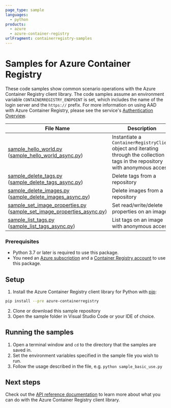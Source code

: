 ```yaml
---
page_type: sample
languages:
  - python
products:
  - azure
  - azure-container-registry
urlFragment: containerregistry-samples
---
```


# Samples for Azure Container Registry

These code samples show common scenario operations with the Azure Container Registry client library. The code samples assume an environment variable `CONTAINERREGISTRY_ENDPOINT` is set, which includes the name of the login server and the `https://` prefix. For more information on using AAD with Azure Container Registry, please see the service's [Authentication Overview](https://docs.microsoft.com/azure/container-registry/container-registry-authentication).


|**File Name**|**Description**|
|-------------|---------------|
|[sample_hello_world.py][hello_world] ([sample_hello_world_async.py][hello_world_async]) |Instantiate a `ContainerRegistryClient` object and iterating through the collection of tags in the repository with anonymous access |
|[sample_delete_tags.py][delete_tags] ([sample_delete_tags_async.py][delete_tags_async]) | Delete tags from a repository |
|[sample_delete_images.py][delete_images] ([sample_delete_images_async.py][delete_images_async]) | Delete images from a repository |
|[sample_set_image_properties.py][set_image_properties] ([sample_set_image_properties_async.py][set_image_properties_async]) | Set read/write/delete properties on an image |
|[sample_list_tags.py][list_tags] ([sample_list_tags_async.py][list_tags_async]) | List tags on an image with anonymous access |

### Prerequisites
* Python 3.7 or later is required to use this package.
* You need an [Azure subscription][azure_sub] and a [Container Registry account][container_registry_docs] to use this package.

## Setup

1. Install the Azure Container Registry client library for Python with [pip](https://pypi.org/project/pip/):
```bash
pip install --pre azure-containerregistry
```
2. Clone or download this sample repository
3. Open the sample folder in Visual Studio Code or your IDE of choice.

## Running the samples

1. Open a terminal window and `cd` to the directory that the samples are saved in.
2. Set the environment variables specified in the sample file you wish to run.
3. Follow the usage described in the file, e.g. `python sample_basic_use.py`


## Next steps

Check out the [API reference documentation][rest_docs] to learn more about what you can do with the Azure Container Registry client library.


<!-- LINKS -->
[azure_sub]: https://azure.microsoft.com/free/
[rest_docs]: https://docs.microsoft.com/rest/api/containerregistry/
[container_registry_docs]: https://docs.microsoft.com/azure/container-registry/container-registry-intro
[hello_world]: https://github.com/Azure/azure-sdk-for-python/blob/main/sdk/containerregistry/azure-containerregistry/samples/sample_hello_world.py
[hello_world_async]: https://github.com/Azure/azure-sdk-for-python/blob/main/sdk/containerregistry/azure-containerregistry/samples/async_samples/sample_hello_world_async.py
[delete_tags]: https://github.com/Azure/azure-sdk-for-python/blob/main/sdk/containerregistry/azure-containerregistry/samples/sample_delete_tags.py
[delete_tags_async]: https://github.com/Azure/azure-sdk-for-python/blob/main/sdk/containerregistry/azure-containerregistry/samples/async_samples/sample_delete_tags_async.py
[delete_images]: https://github.com/Azure/azure-sdk-for-python/blob/main/sdk/containerregistry/azure-containerregistry/samples/sample_delete_images.py
[delete_images_async]: https://github.com/Azure/azure-sdk-for-python/blob/main/sdk/containerregistry/azure-containerregistry/samples/async_samples/sample_delete_images_async.py
[set_image_properties]: https://github.com/Azure/azure-sdk-for-python/blob/main/sdk/containerregistry/azure-containerregistry/samples/sample_set_image_properties.py
[set_image_properties_async]: https://github.com/Azure/azure-sdk-for-python/blob/main/sdk/containerregistry/azure-containerregistry/samples/async_samples/sample_set_image_properties_async.py
[list_tags]: https://github.com/Azure/azure-sdk-for-python/blob/main/sdk/containerregistry/azure-containerregistry/samples/sample_list_tags.py
[list_tags_async]: https://github.com/Azure/azure-sdk-for-python/blob/main/sdk/containerregistry/azure-containerregistry/samples/async_samples/sample_list_tags_async.py
